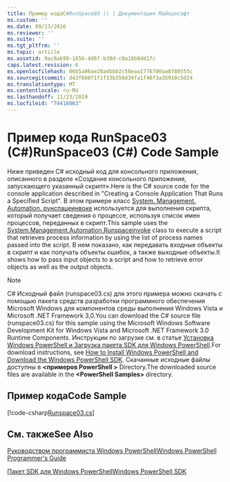 ```yaml
---
title: Пример кодаC#RunSpace03 () | Документация Майкрософт
ms.custom: ''
ms.date: 09/13/2016
ms.reviewer: ''
ms.suite: ''
ms.tgt_pltfrm: ''
ms.topic: article
ms.assetid: 9ac8ab99-1856-4d6f-b30d-c0a18b8dd1fc
caps.latest.revision: 6
ms.openlocfilehash: 06b5a06ae20a4bbb2c58eaa1776700aa8f80555c
ms.sourcegitcommit: d43f66071f1f33b350d34fa1f46f3a35910c5d24
ms.translationtype: MT
ms.contentlocale: ru-RU
ms.lasthandoff: 11/23/2019
ms.locfileid: "74416063"
---
```

# <a name="runspace03-c-code-sample"></a><span data-ttu-id="72655-102">Пример кода RunSpace03 (C#)</span><span class="sxs-lookup"><span data-stu-id="72655-102">RunSpace03 (C#) Code Sample</span></span>

<span data-ttu-id="72655-103">Ниже приведен C# исходный код для консольного приложения, описанного в разделе «Создание консольного приложения, запускающего указанный скрипт».</span><span class="sxs-lookup"><span data-stu-id="72655-103">Here is the C# source code for the console application described in "Creating a Console Application That Runs a Specified Script".</span></span> <span data-ttu-id="72655-104">В этом примере класс [System. Management. Automation. рунспацеинвоке](/dotnet/api/System.Management.Automation.RunspaceInvoke) используется для выполнения скрипта, который получает сведения о процессе, используя список имен процессов, переданных в скрипт.</span><span class="sxs-lookup"><span data-stu-id="72655-104">This sample uses the [System.Management.Automation.Runspaceinvoke](/dotnet/api/System.Management.Automation.RunspaceInvoke) class to execute a script that retrieves process information by using the list of process names passed into the script.</span></span> <span data-ttu-id="72655-105">В нем показано, как передавать входные объекты в скрипт и как получать объекты ошибок, а также выходные объекты.</span><span class="sxs-lookup"><span data-stu-id="72655-105">It shows how to pass input objects to a script and how to retrieve error objects as well as the output objects.</span></span>

> [!NOTE]
> <span data-ttu-id="72655-106">C# Исходный файл (runspace03.cs) для этого примера можно скачать с помощью пакета средств разработки программного обеспечения Microsoft Windows для компонентов среды выполнения Windows Vista и Microsoft .NET Framework 3,0.</span><span class="sxs-lookup"><span data-stu-id="72655-106">You can download the C# source file (runspace03.cs) for this sample using the Microsoft Windows Software Development Kit for Windows Vista and Microsoft .NET Framework 3.0 Runtime Components.</span></span> <span data-ttu-id="72655-107">Инструкции по загрузке см. в статье [Установка Windows PowerShell и Загрузка пакета SDK для Windows PowerShell](/powershell/scripting/developer/installing-the-windows-powershell-sdk).</span><span class="sxs-lookup"><span data-stu-id="72655-107">For download instructions, see [How to Install Windows PowerShell and Download the Windows PowerShell SDK](/powershell/scripting/developer/installing-the-windows-powershell-sdk).</span></span>
> <span data-ttu-id="72655-108">Скачанные исходные файлы доступны в **\<примеров PowerShell >** Directory.</span><span class="sxs-lookup"><span data-stu-id="72655-108">The downloaded source files are available in the **\<PowerShell Samples>** directory.</span></span>

## <a name="code-sample"></a><span data-ttu-id="72655-109">Пример кода</span><span class="sxs-lookup"><span data-stu-id="72655-109">Code Sample</span></span>

[!code-csharp[Runspace03.cs](../../../../powershell-sdk-samples/SDK-2.0/csharp/Runspace03/Runspace03.cs#L11-L88 "Runspace03.cs")]

## <a name="see-also"></a><span data-ttu-id="72655-110">См. также</span><span class="sxs-lookup"><span data-stu-id="72655-110">See Also</span></span>

[<span data-ttu-id="72655-111">Руководством программиста Windows PowerShell</span><span class="sxs-lookup"><span data-stu-id="72655-111">Windows PowerShell Programmer's Guide</span></span>](./windows-powershell-programmer-s-guide.md)

[<span data-ttu-id="72655-112">Пакет SDK для Windows PowerShell</span><span class="sxs-lookup"><span data-stu-id="72655-112">Windows PowerShell SDK</span></span>](../windows-powershell-reference.md)
